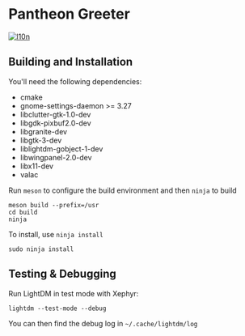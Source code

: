 # Pantheon Greeter
[![l10n](https://l10n.elementary.io/widgets/desktop/greeter/svg-badge.svg)](https://l10n.elementary.io/projects/desktop/greeter)

## Building and Installation

You'll need the following dependencies:

* cmake
* gnome-settings-daemon >= 3.27
* libclutter-gtk-1.0-dev
* libgdk-pixbuf2.0-dev
* libgranite-dev
* libgtk-3-dev
* liblightdm-gobject-1-dev
* libwingpanel-2.0-dev
* libx11-dev
* valac

Run `meson` to configure the build environment and then `ninja` to build

    meson build --prefix=/usr
    cd build
    ninja

To install, use `ninja install`

    sudo ninja install

## Testing & Debugging

Run LightDM in test mode with Xephyr:

    lightdm --test-mode --debug

You can then find the debug log in `~/.cache/lightdm/log`
